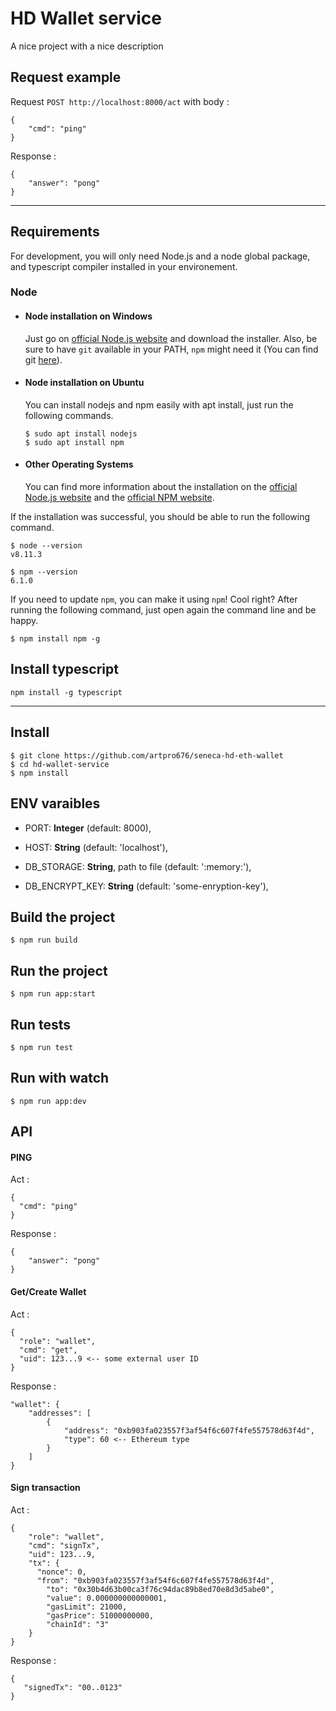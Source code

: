 # HD Wallet service

A nice project with a nice description

## Request example

Request `POST http://localhost:8000/act` with body :

```
{
	"cmd": "ping"
}
```

Response : 
```
{
    "answer": "pong"
}
```

---
## Requirements

For development, you will only need Node.js and a node global package, and typescript compiler installed in your environement.

### Node
- #### Node installation on Windows

  Just go on [official Node.js website](https://nodejs.org/) and download the installer.
Also, be sure to have `git` available in your PATH, `npm` might need it (You can find git [here](https://git-scm.com/)).

- #### Node installation on Ubuntu

  You can install nodejs and npm easily with apt install, just run the following commands.

      $ sudo apt install nodejs
      $ sudo apt install npm

- #### Other Operating Systems
  You can find more information about the installation on the [official Node.js website](https://nodejs.org/) and the [official NPM website](https://npmjs.org/).

If the installation was successful, you should be able to run the following command.

    $ node --version
    v8.11.3

    $ npm --version
    6.1.0

If you need to update `npm`, you can make it using `npm`! Cool right? After running the following command, just open again the command line and be happy.

    $ npm install npm -g

###


## Install typescript

    npm install -g typescript

---

## Install

    $ git clone https://github.com/artpro676/seneca-hd-eth-wallet
    $ cd hd-wallet-service
    $ npm install

## ENV varaibles

  - PORT: **Integer** (default: 8000),
  - HOST: **String** (default: 'localhost'),

  - DB_STORAGE: **String**, path to file (default: ':memory:'),
  - DB_ENCRYPT_KEY: **String** (default: 'some-enryption-key'),

## Build the project

    $ npm run build 

## Run the project

    $ npm run app:start

## Run tests

    $ npm run test

## Run with watch

    $ npm run app:dev

## API

#### PING

Act :

    {
      "cmd": "ping"
    }


Response : 

    {
        "answer": "pong"
    }

#### Get/Create Wallet

Act :

    {
      "role": "wallet",
      "cmd": "get",
      "uid": 123...9 <-- some external user ID 
    }


Response : 

    "wallet": {
        "addresses": [
            {
                "address": "0xb903fa023557f3af54f6c607f4fe557578d63f4d",
                "type": 60 <-- Ethereum type
            }
        ]
    }

#### Sign transaction

Act :

    {
        "role": "wallet",
        "cmd": "signTx",
        "uid": 123...9,
        "tx": {
          "nonce": 0,
          "from": "0xb903fa023557f3af54f6c607f4fe557578d63f4d",
            "to": "0x30b4d63b00ca3f76c94dac89b8ed70e8d3d5abe0",
            "value": 0.000000000000001,
            "gasLimit": 21000,
            "gasPrice": 51000000000,
            "chainId": "3"
        }
    }


Response : 

    {
       "signedTx": "00..0123"
    }

